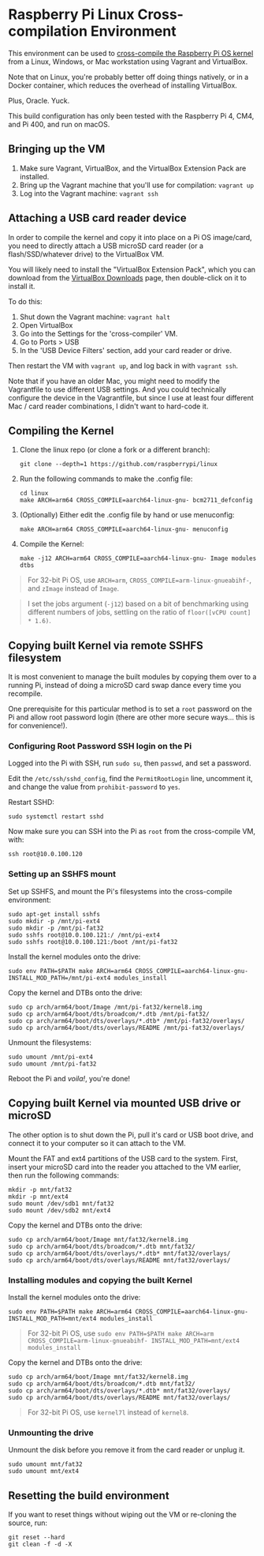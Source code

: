 # Raspberry Pi Linux Cross-compilation Environment

This environment can be used to [cross-compile the Raspberry Pi OS kernel](https://www.raspberrypi.org/documentation/linux/kernel/building.md) from a Linux, Windows, or Mac workstation using Vagrant and VirtualBox.

Note that on Linux, you're probably better off doing things natively, or in a Docker container, which reduces the overhead of installing VirtualBox.

Plus, Oracle. Yuck.

This build configuration has only been tested with the Raspberry Pi 4, CM4, and Pi 400, and run on macOS.

## Bringing up the VM

  1. Make sure Vagrant, VirtualBox, and the VirtualBox Extension Pack are installed.
  1. Bring up the Vagrant machine that you'll use for compilation: `vagrant up`
  1. Log into the Vagrant machine: `vagrant ssh`

## Attaching a USB card reader device

In order to compile the kernel and copy it into place on a Pi OS image/card, you need to directly attach a USB microSD card reader (or a flash/SSD/whatever drive) to the VirtualBox VM.

You will likely need to install the "VirtualBox Extension Pack", which you can download from the [VirtualBox Downloads](https://www.virtualbox.org/wiki/Downloads) page, then double-click on it to install it.

To do this:

  1. Shut down the Vagrant machine: `vagrant halt`
  1. Open VirtualBox
  1. Go into the Settings for the 'cross-compiler' VM.
  1. Go to Ports > USB
  1. In the 'USB Device Filters' section, add your card reader or drive.

Then restart the VM with `vagrant up`, and log back in with `vagrant ssh`.

Note that if you have an older Mac, you might need to modify the Vagrantfile to use different USB settings. And you could technically configure the device in the Vagrantfile, but since I use at least four different Mac / card reader combinations, I didn't want to hard-code it.

## Compiling the Kernel

  1. Clone the linux repo (or clone a fork or a different branch):

     ```
     git clone --depth=1 https://github.com/raspberrypi/linux
     ```

  1. Run the following commands to make the .config file:

     ```
     cd linux
     make ARCH=arm64 CROSS_COMPILE=aarch64-linux-gnu- bcm2711_defconfig
     ```

  1. (Optionally) Either edit the .config file by hand or use menuconfig:

     ```
     make ARCH=arm64 CROSS_COMPILE=aarch64-linux-gnu- menuconfig
     ```

  1. Compile the Kernel:

     ```
     make -j12 ARCH=arm64 CROSS_COMPILE=aarch64-linux-gnu- Image modules dtbs
     ```

> For 32-bit Pi OS, use `ARCH=arm`, `CROSS_COMPILE=arm-linux-gnueabihf-`, and `zImage` instead of `Image`.

> I set the jobs argument (`-j12`) based on a bit of benchmarking using different numbers of jobs, settling on the ratio of `floor([vCPU count] * 1.6)`.

## Copying built Kernel via remote SSHFS filesystem

It is most convenient to manage the built modules by copying them over to a running Pi, instead of doing a microSD card swap dance every time you recompile.

One prerequisite for this particular method is to set a `root` password on the Pi and allow root password login (there are other more secure ways... this is for convenience!).

### Configuring Root Password SSH login on the Pi

Logged into the Pi with SSH, run `sudo su`, then `passwd`, and set a password.

Edit the `/etc/ssh/sshd_config`, find the `PermitRootLogin` line, uncomment it, and change the value from `prohibit-password` to `yes`.

Restart SSHD:

```
sudo systemctl restart sshd
```

Now make sure you can SSH into the Pi as `root` from the cross-compile VM, with:

```
ssh root@10.0.100.120
```

### Setting up an SSHFS mount

Set up SSHFS, and mount the Pi's filesystems into the cross-compile environment:

```
sudo apt-get install sshfs
sudo mkdir -p /mnt/pi-ext4
sudo mkdir -p /mnt/pi-fat32
sudo sshfs root@10.0.100.121:/ /mnt/pi-ext4
sudo sshfs root@10.0.100.121:/boot /mnt/pi-fat32
```

Install the kernel modules onto the drive:

```
sudo env PATH=$PATH make ARCH=arm64 CROSS_COMPILE=aarch64-linux-gnu- INSTALL_MOD_PATH=/mnt/pi-ext4 modules_install
```

Copy the kernel and DTBs onto the drive:

```
sudo cp arch/arm64/boot/Image /mnt/pi-fat32/kernel8.img
sudo cp arch/arm64/boot/dts/broadcom/*.dtb /mnt/pi-fat32/
sudo cp arch/arm64/boot/dts/overlays/*.dtb* /mnt/pi-fat32/overlays/
sudo cp arch/arm64/boot/dts/overlays/README /mnt/pi-fat32/overlays/
```

Unmount the filesystems:

```
sudo umount /mnt/pi-ext4
sudo umount /mnt/pi-fat32
```

Reboot the Pi and _voila!_, you're done!

## Copying built Kernel via mounted USB drive or microSD

The other option is to shut down the Pi, pull it's card or USB boot drive, and connect it to your computer so it can attach to the VM.

Mount the FAT and ext4 partitions of the USB card to the system. First, insert your microSD card into the reader you attached to the VM earlier, then run the following commands:

```
mkdir -p mnt/fat32
mkdir -p mnt/ext4
sudo mount /dev/sdb1 mnt/fat32
sudo mount /dev/sdb2 mnt/ext4
```

Copy the kernel and DTBs onto the drive:

```
sudo cp arch/arm64/boot/Image mnt/fat32/kernel8.img
sudo cp arch/arm64/boot/dts/broadcom/*.dtb mnt/fat32/
sudo cp arch/arm64/boot/dts/overlays/*.dtb* mnt/fat32/overlays/
sudo cp arch/arm64/boot/dts/overlays/README mnt/fat32/overlays/
```

### Installing modules and copying the built Kernel

Install the kernel modules onto the drive:

```
sudo env PATH=$PATH make ARCH=arm64 CROSS_COMPILE=aarch64-linux-gnu- INSTALL_MOD_PATH=mnt/ext4 modules_install
```

> For 32-bit Pi OS, use `sudo env PATH=$PATH make ARCH=arm CROSS_COMPILE=arm-linux-gnueabihf- INSTALL_MOD_PATH=mnt/ext4 modules_install`

Copy the kernel and DTBs onto the drive:

```
sudo cp arch/arm64/boot/Image mnt/fat32/kernel8.img
sudo cp arch/arm64/boot/dts/broadcom/*.dtb mnt/fat32/
sudo cp arch/arm64/boot/dts/overlays/*.dtb* mnt/fat32/overlays/
sudo cp arch/arm64/boot/dts/overlays/README mnt/fat32/overlays/
```

> For 32-bit Pi OS, use `kernel7l` instead of `kernel8`.

### Unmounting the drive

Unmount the disk before you remove it from the card reader or unplug it.

```
sudo umount mnt/fat32
sudo umount mnt/ext4
```

## Resetting the build environment

If you want to reset things without wiping out the VM or re-cloning the source, run:

```
git reset --hard
git clean -f -d -X
```
